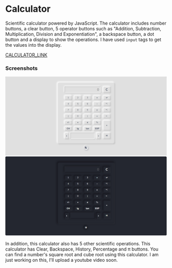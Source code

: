 # Calculator

Scientific calculator powered by JavaScript. The calculator includes number buttons, a clear button, 5 operator buttons such as "Addition, Subtraction, Multiplication, Division and Exponentiation", a backspace button, a dot button and a display to show the operations. I have used `input` tags to get the values into the display.

[CALCULATOR_LINK](https://aaturbordia.github.io/Calculator/Cal.html)

### Screenshots

![Final Result Light Theme](Images/light.png)
![Final Result Dark Theme](Images/dark.png)

In addition, this calculator also has 5 other scientific operations. This calculator has Clear, Backspace, History, Percentage and π buttons. You can find a number's square root and cube root using this calculator. I am just working on this, I'll upload a youtube video soon.

